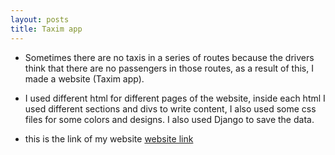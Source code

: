 ```yaml
---
layout: posts
title: Taxim app
---
```


- Sometimes there are no taxis in a series of routes because the drivers think that there are no passengers in those routes, as a result of this, I made a website (Taxim app).

- I used different html for different pages of the website, inside each html I used different sections and divs to write content, I also used some css files for some colors and designs. I also used Django to save the data.

- this is the link of my website 
<a href="https://nikoolabbafi.pythonanywhere.com/your_app_name/index/">website link</a>


